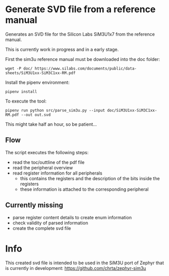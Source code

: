 # Generate SVD file from a reference manual

Generates an SVD file for the Silicon Labs SiM3U1x7 from the reference manual.

This is currently work in progress and in a early stage.

First the sim3u reference manual must be downloaded into the doc folder:

~~~
wget -P doc/ https://www.silabs.com/documents/public/data-sheets/SiM3U1xx-SiM3C1xx-RM.pdf
~~~

Install the pipenv environment:

~~~
pipenv install
~~~

To execute the tool:

~~~
pipenv run python src/parse_sim3u.py --input doc/SiM3U1xx-SiM3C1xx-RM.pdf --out out.svd
~~~

This might take half an hour, so be patient...

## Flow

The script executes the following steps:

- read the toc/outtline of the pdf file
- read the peripheral overview
- read register information for all peripherals
  - this contains the registers and the description of the bits inside the registers
  - these information is attached to the corresponding peripheral

## Currently missing

- parse register content details to create enum information
- check validity of parsed information
- create the complete svd file

# Info

This created svd file is intended to be used in the SiM3U port of Zephyr that is currently in development: https://github.com/chrta/zephyr-sim3u
